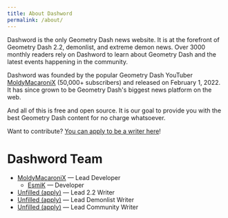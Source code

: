 ```yaml
---
title: About Dashword
permalink: /about/
---
```


Dashword is the only Geometry Dash news website. It is at the forefront of Geometry Dash 2.2, demonlist, and extreme demon news. Over 3000 monthly readers rely on Dashword to learn about Geometry Dash and the latest events happening in the community.

Dashword was founded by the popular Geometry Dash YouTuber [MoldyMacaroniX](/authors/moldymacaronix/) (50,000+ subscribers) and released on February 1, 2022. It has since grown to be Geometry Dash's biggest news platform on the web.

And all of this is free and open source. It is our goal to provide you with the best Geometry Dash content for no charge whatsoever.

Want to contribute? [You can apply to be a writer here](/contribute/)!

# Dashword Team

* [MoldyMacaroniX](/authors/moldymacaronix/) — Lead Developer
    * [EsmiK](/authors/esmik/) — Developer
* [Unfilled (apply)](/contribute/) — Lead 2.2 Writer
* [Unfilled (apply)](/contribute/) — Lead Demonlist Writer
* [Unfilled (apply)](/contribute/) — Lead Community Writer
